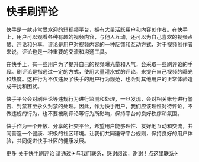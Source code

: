 # 快手刷评论

快手是一款非常受欢迎的短视频平台，拥有大量活跃用户和内容创作者。在快手上，用户可以观看各种有趣的视频内容，与他人互动，还可以为自己喜欢的视频点赞、评论和分享。评论是用户对视频内容的一种反馈和互动方式，对于视频创作者来说，评论也是一种重要的交流和沟通工具。

在快手上，有一些用户为了提升自己的视频曝光量和人气，会采取一些刷评论的手段。刷评论是指通过一定的方式，使用大量灌水式的评论，来提升自己视频的曝光和热度。这种行为不仅违反了快手的用户行为规范，也会对其他用户的正常体验造成干扰和困扰。

快手平台会对刷评论等违规行为进行监测和处理，一旦发现，会对相关账号进行警告、封禁甚至永久封禁的处理。因此，作为快手用户，我们应该理性对待评论，不做违规的行为，也不要被刷评论等行为所影响，保持平台的良好秩序和氛围。

快手作为一个开放、分享的社交平台，希望用户能够理性、友好地互动和交流，共同营造一个健康、积极的社区环境。让我们共同遵守平台规则，保持良好的用户体验，共同促进快手社区的健康发展。

更多 关于快手刷评论 请通过✈与我们联系，感谢阅读，谢谢！[点这里联系✈](https://acc.k02.cc)